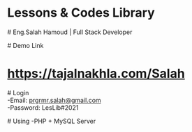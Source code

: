﻿# Lessons & Codes Library
 
 ﻿# Eng.Salah Hamoud | Full Stack Developer
 
﻿# Demo Link
 # https://tajalnakhla.com/Salah
 
﻿# Login<br>
 -Email: prgrmr.salah@gmail.com<br>
 -Password: LesLib#2021<br>

﻿# Using
-PHP + MySQL Server
